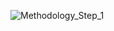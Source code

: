 
![Methodology_Step_1](https://user-images.githubusercontent.com/64942612/151678388-80f0a25c-0bc6-43f8-94a9-e3729ed5c070.jpg)
